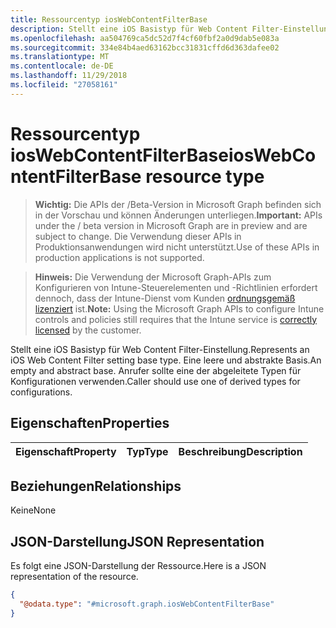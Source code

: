 ```yaml
---
title: Ressourcentyp iosWebContentFilterBase
description: Stellt eine iOS Basistyp für Web Content Filter-Einstellung. Eine leere und abstrakte Basis. Anrufer sollte eine der abgeleitete Typen für Konfigurationen verwenden.
ms.openlocfilehash: aa504769ca5dc52d7f4cf60fbf2a0d9dab5e083a
ms.sourcegitcommit: 334e84b4aed63162bcc31831cffd6d363dafee02
ms.translationtype: MT
ms.contentlocale: de-DE
ms.lasthandoff: 11/29/2018
ms.locfileid: "27058161"
---
```

# <a name="ioswebcontentfilterbase-resource-type"></a><span data-ttu-id="377c5-105">Ressourcentyp iosWebContentFilterBase</span><span class="sxs-lookup"><span data-stu-id="377c5-105">iosWebContentFilterBase resource type</span></span>

> <span data-ttu-id="377c5-106">**Wichtig:** Die APIs der /Beta-Version in Microsoft Graph befinden sich in der Vorschau und können Änderungen unterliegen.</span><span class="sxs-lookup"><span data-stu-id="377c5-106">**Important:** APIs under the / beta version in Microsoft Graph are in preview and are subject to change.</span></span> <span data-ttu-id="377c5-107">Die Verwendung dieser APIs in Produktionsanwendungen wird nicht unterstützt.</span><span class="sxs-lookup"><span data-stu-id="377c5-107">Use of these APIs in production applications is not supported.</span></span>

> <span data-ttu-id="377c5-108">**Hinweis:** Die Verwendung der Microsoft Graph-APIs zum Konfigurieren von Intune-Steuerelementen und -Richtlinien erfordert dennoch, dass der Intune-Dienst vom Kunden [ordnungsgemäß lizenziert](https://go.microsoft.com/fwlink/?linkid=839381) ist.</span><span class="sxs-lookup"><span data-stu-id="377c5-108">**Note:** Using the Microsoft Graph APIs to configure Intune controls and policies still requires that the Intune service is [correctly licensed](https://go.microsoft.com/fwlink/?linkid=839381) by the customer.</span></span>

<span data-ttu-id="377c5-109">Stellt eine iOS Basistyp für Web Content Filter-Einstellung.</span><span class="sxs-lookup"><span data-stu-id="377c5-109">Represents an iOS Web Content Filter setting base type.</span></span> <span data-ttu-id="377c5-110">Eine leere und abstrakte Basis.</span><span class="sxs-lookup"><span data-stu-id="377c5-110">An empty and abstract base.</span></span> <span data-ttu-id="377c5-111">Anrufer sollte eine der abgeleitete Typen für Konfigurationen verwenden.</span><span class="sxs-lookup"><span data-stu-id="377c5-111">Caller should use one of derived types for configurations.</span></span>
## <a name="properties"></a><span data-ttu-id="377c5-112">Eigenschaften</span><span class="sxs-lookup"><span data-stu-id="377c5-112">Properties</span></span>
|<span data-ttu-id="377c5-113">Eigenschaft</span><span class="sxs-lookup"><span data-stu-id="377c5-113">Property</span></span>|<span data-ttu-id="377c5-114">Typ</span><span class="sxs-lookup"><span data-stu-id="377c5-114">Type</span></span>|<span data-ttu-id="377c5-115">Beschreibung</span><span class="sxs-lookup"><span data-stu-id="377c5-115">Description</span></span>|
|:---|:---|:---|

## <a name="relationships"></a><span data-ttu-id="377c5-116">Beziehungen</span><span class="sxs-lookup"><span data-stu-id="377c5-116">Relationships</span></span>
<span data-ttu-id="377c5-117">Keine</span><span class="sxs-lookup"><span data-stu-id="377c5-117">None</span></span>
## <a name="json-representation"></a><span data-ttu-id="377c5-118">JSON-Darstellung</span><span class="sxs-lookup"><span data-stu-id="377c5-118">JSON Representation</span></span>
<span data-ttu-id="377c5-119">Es folgt eine JSON-Darstellung der Ressource.</span><span class="sxs-lookup"><span data-stu-id="377c5-119">Here is a JSON representation of the resource.</span></span>
<!-- {
  "blockType": "resource",
  "@odata.type": "microsoft.graph.iosWebContentFilterBase"
}
-->
``` json
{
  "@odata.type": "#microsoft.graph.iosWebContentFilterBase"
}
```





